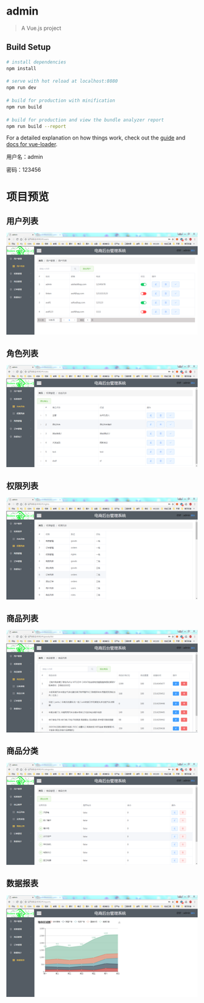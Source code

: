 # admin

> A Vue.js project

## Build Setup

``` bash
# install dependencies
npm install

# serve with hot reload at localhost:8080
npm run dev

# build for production with minification
npm run build

# build for production and view the bundle analyzer report
npm run build --report
```

For a detailed explanation on how things work, check out the [guide](http://vuejs-templates.github.io/webpack/) and [docs for vue-loader](http://vuejs.github.io/vue-loader).

用户名：admin

密码：123456
# 项目预览
## 用户列表
![2](https://github.com/xccjh/Electronic-commerce-background-management-system/blob/master/images/1%20(2).png)
## 角色列表
![3](https://github.com/xccjh/Electronic-commerce-background-management-system/blob/master/images/1%20(3).png)
## 权限列表
![4](https://github.com/xccjh/Electronic-commerce-background-management-system/blob/master/images/1%20(4).png)
## 商品列表
![5](https://github.com/xccjh/Electronic-commerce-background-management-system/blob/master/images/1%20(5).png)
## 商品分类
![6](https://github.com/xccjh/Electronic-commerce-background-management-system/blob/master/images/1%20(6).png)
## 数据报表
![1](https://github.com/xccjh/Electronic-commerce-background-management-system/blob/master/images/1%20(1).png)
